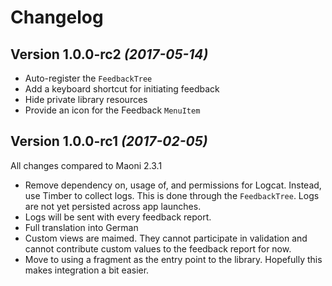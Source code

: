 # Changelog

## Version 1.0.0-rc2 *(2017-05-14)*
- Auto-register the `FeedbackTree`
- Add a keyboard shortcut for initiating feedback
- Hide private library resources
- Provide an icon for the Feedback `MenuItem`

## Version 1.0.0-rc1 *(2017-02-05)*
All changes compared to Maoni 2.3.1

- Remove dependency on, usage of, and permissions for Logcat. Instead, use Timber to collect logs.
This is done through the `FeedbackTree`. Logs are not yet persisted across app launches.
- Logs will be sent with every feedback report.
- Full translation into German
- Custom views are maimed. They cannot participate in validation and cannot contribute custom values
to the feedback report for now.
- Move to using a fragment as the entry point to the library. Hopefully this makes integration a bit
easier.